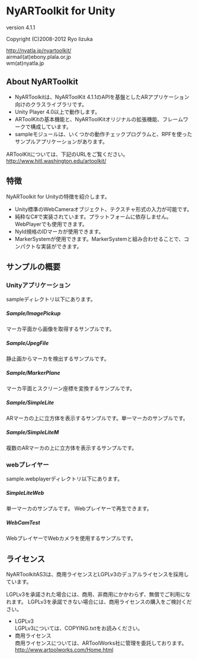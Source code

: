 # NyARToolkit for Unity
version 4.1.1

Copyright (C)2008-2012 Ryo Iizuka

http://nyatla.jp/nyartoolkit/  
airmail(at)ebony.plala.or.jp  
wm(at)nyatla.jp


## About NyARToolkit
* NyARToolkitは、NyARToolKit 4.1.1のAPIを基盤としたARアプリケーション向けのクラスライブラリです。
* Unity Player 4.0以上で動作します。
* ARToolKitの基本機能と、NyARToolKitオリジナルの拡張機能、フレームワークで構成しています。
* sampleモジュールは、いくつかの動作チェックプログラムと、RPFを使ったサンプルアプリケーションがあります。


ARToolKitについては、下記のURLをご覧ください。  
http://www.hitl.washington.edu/artoolkit/

## 特徴

NyARToolkit for Unityの特徴を紹介します。
* Unity標準のWebCameraオブジェクト、テクスチャ形式の入力が可能です。
* 純粋なC#で実装されています。プラットフォームに依存しません。WebPlayerでも使用できます。
* NyId規格のIDマーカが使用できます。
* MarkerSystemが使用できます。MarkerSystemと組み合わせることで、コンパクトな実装ができます。




## サンプルの概要

### Unityアプリケーション
sampleディレクトリ以下にあります。

##### Sample/ImagePickup
マーカ平面から画像を取得するサンプルです。
##### Sample/JpegFile
静止画からマーカを検出するサンプルです。
##### Sample/MarkerPlane
マーカ平面とスクリーン座標を変換するサンプルです。
##### Sample/SimpleLite
ARマーカの上に立方体を表示するサンプルです。単一マーカのサンプルです。
##### Sample/SimpleLiteM
複数のARマーカの上に立方体を表示するサンプルです。

### webプレイヤー

sample.webplayerディレクトリ以下にあります。

##### SimpleLiteWeb
単一マーカのサンプルです。 Webプレイヤーで再生できます。

##### WebCamTest
WebプレイヤーでWebカメラを使用するサンプルです。

## ライセンス

NyARToolkitAS3は、商用ライセンスとLGPLv3のデュアルライセンスを採用しています。

LGPLv3を承諾された場合には、商用、非商用にかかわらず、無償でご利用になれます。 LGPLv3を承諾できない場合には、商用ライセンスの購入をご検討ください。

* LGPLv3  
LGPLv3については、COPYING.txtをお読みください。
* 商用ライセンス  
商用ライセンスについては、ARToolWorks社に管理を委託しております。http://www.artoolworks.com/Home.html
